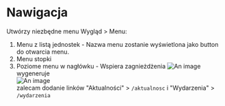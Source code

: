 # Nawigacja

Utwórzy niezbędne menu Wygląd > Menu:
1. Menu z listą jednostek - Nazwa menu zostanie wyświetlona jako button do otwarcia menu.
2. Menu stopki
3. Poziome menu w nagłówku - Wspiera zagnieżdżenia
![An image](/images/menu01.png)  
wygeneruje  
![An image](/images/menu02.png)  
zalecam dodanie linków "Aktualności" > `/aktualnosc` i "Wydarzenia" > `/wydarzenia`
